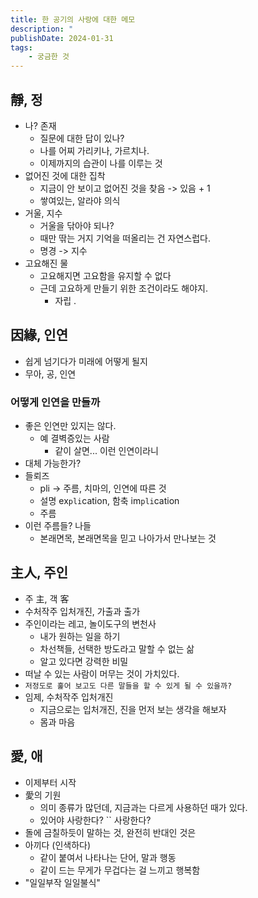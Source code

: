 ```yaml
---
title: 한 공기의 사랑에 대한 메모
description: "                                                                       "
publishDate: 2024-01-31
tags: 
    - 궁금한 것
---
```


## 靜, 정
- 나? 존재
    - 질문에 대한 답이 있나?
    - 나를 어찌 가리키나, 가르치나.
    - 이제까지의 습관이 나를 이루는 것
- 없어진 것에 대한 집착
    - 지금이 안 보이고 없어진 것을 찾음 -> 있음 + 1
    - 쌓여있는, 알라야 의식
- 거울, 지수
    - 거울을 닦아야 되나?
    - 때만 딲는 거지 기억을 떠올리는 건 자연스럽다.
    - 명경 -> 지수
- 고요해진 물
    - 고요해지면 고요함을 유지할 수 없다
    - 근데 고요하게 만들기 위한 조건이라도 해야지.
        - 자립 .
## 因緣, 인연
- 쉽게 넘기다가 미래에 어떻게 될지
- 무아, 공, 인연
### 어떻게 인연을 만들까
- 좋은 인연만 있지는 않다.
    - 예 결벽증있는 사람
        - 같이 살면... 이런 인연이라니
- 대체 가능한가? 
- 들뢰즈
    - pli -> 주름, 치마의, 인연에 따른 것
    - 설명 ex`pli`cation, 함축 im`pli`cation
    - 주름
- 이런 주름들? 나들
    - 본래면목, 본래면목을 믿고 나아가서 만나보는 것
## 主人, 주인
- 주 主, 객 客
- 수처작주 입처개진, 가출과 출가
- 주인이라는 레고, 놀이도구의 변천사
    - 내가 원하는 일을 하기
    - 차선책들, 선택한 방도라고 말할 수 없는 삶
    - 알고 있다면 강력한 비밀
- 떠날 수 있는 사람이 머무는 것이 가치있다.
- `저정도로 훑어 보고도 다른 말들을 할 수 있게 될 수 있을까?`
- 임제, 수처작주 입처개진
    - 지금으로는 입처개진, 진을 먼저 보는 생각을 해보자
    - 몸과 마음
## 愛, 애
- 이제부터 시작
- 愛의 기원
    - 의미 종류가 많던데, 지금과는 다르게 사용하던 때가 있다.
    - 있어야 사랑한다? `` 사랑한다?
- 돌에 금칠하듯이 말하는 것, 완전히 반대인 것은
- 아끼다 (인색하다)
    - 같이 붙여서 나타나는 단어, 말과 행동
    - 같이 드는 무게가 무겁다는 걸 느끼고 행복함
- "일일부작 일일불식"